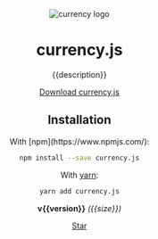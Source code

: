 <header>
  <img src="https://user-images.githubusercontent.com/1062039/31397824-9dfa15f0-adac-11e7-9869-fb20746e90c1.png" alt="currency logo">
  <h1>currency.js</h1>
  <p>{{description}}</p>
  <a class="btn" href="https://unpkg.com/currency.js/{{dist}}">Download currency.js</a>
    
  ## Installation

  <p>
With [npm](https://www.npmjs.com/):

```sh
npm install --save currency.js
```

With [yarn](https://yarnpkg.com):

```sh
yarn add currency.js
```
  </p>
  <p><strong>v{{version}}</strong> <em>({{size}})</em></p>
  <aside class="center">
    <a class="github-button" href="https://github.com/scurker/currency.js" data-icon="octicon-star" data-size="large" data-show-count="true" aria-label="Star scurker/currency.js on GitHub">Star</a>
  </aside>
</header>

